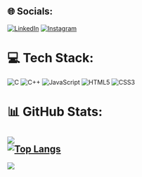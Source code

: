 ## 🌐 Socials:
[![LinkedIn](https://img.shields.io/badge/LinkedIn-%230077B5.svg?logo=linkedin&logoColor=white)](https://linkedin.com/in/mohamed-elhaddioui-66ba74252/) 
[![Instagram](https://img.shields.io/badge/Instagram-%23E4405F.svg?logo=instagram&logoColor=white)](https://www.instagram.com/med_haddioui_/?hl=fr)


# 💻 Tech Stack:
![C](https://img.shields.io/badge/c-%2300599C.svg?style=for-the-badge&logo=c&logoColor=white) ![C++](https://img.shields.io/badge/c++-%2300599C.svg?style=for-the-badge&logo=c%2B%2B&logoColor=white) ![JavaScript](https://img.shields.io/badge/javascript-%23323330.svg?style=for-the-badge&logo=javascript&logoColor=%23F7DF1E) ![HTML5](https://img.shields.io/badge/html5-%23E34F26.svg?style=for-the-badge&logo=html5&logoColor=white) ![CSS3](https://img.shields.io/badge/css3-%231572B6.svg?style=for-the-badge&logo=css3&logoColor=white)

# 📊 GitHub Stats:

![](https://github-readme-streak-stats.herokuapp.com/?user=medmedhaddioui&theme=shadow_blue&hide_border=false)<br/>
[![Top Langs](https://<your-vercel-deployment-url>/api/top-langs/?username=medmedhaddioui&langs_count=15&layout=compact&theme=shadow_blue)](https://github.com/medmedhaddioui)
---
[![](https://visitcount.itsvg.in/api?id=medmedhaddioui&icon=0&color=0)](https://visitcount.itsvg.in)

<!-- Proudly created with GPRM ( https://gprm.itsvg.in ) -->
